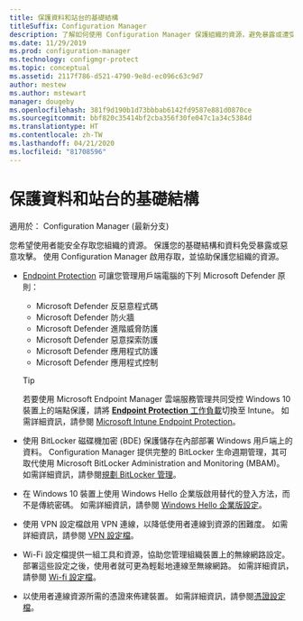 ```yaml
---
title: 保護資料和站台的基礎結構
titleSuffix: Configuration Manager
description: 了解如何使用 Configuration Manager 保護組織的資源，避免暴露或遭受惡意攻擊。
ms.date: 11/29/2019
ms.prod: configuration-manager
ms.technology: configmgr-protect
ms.topic: conceptual
ms.assetid: 2117f786-d521-4790-9e8d-ec096c63c9d7
author: mestew
ms.author: mstewart
manager: dougeby
ms.openlocfilehash: 381f9d190b1d73bbbab6142fd9587e881d0870ce
ms.sourcegitcommit: bbf820c35414bf2cba356f30fe047c1a34c5384d
ms.translationtype: HT
ms.contentlocale: zh-TW
ms.lasthandoff: 04/21/2020
ms.locfileid: "81708596"
---
```

# <a name="protect-data-and-site-infrastructure"></a>保護資料和站台的基礎結構

適用於：  Configuration Manager (最新分支)

您希望使用者能安全存取您組織的資源。 保護您的基礎結構和資料免受暴露或惡意攻擊。 使用 Configuration Manager 啟用存取，並協助保護您組織的資源。  

- [Endpoint Protection](../deploy-use/endpoint-protection.md) 可讓您管理用戶端電腦的下列 Microsoft Defender 原則：

  - Microsoft Defender 反惡意程式碼
  - Microsoft Defender 防火牆
  - Microsoft Defender 進階威脅防護
  - Microsoft Defender 惡意探索防護
  - Microsoft Defender 應用程式防護
  - Microsoft Defender 應用程式控制

  > [!TIP]
  > 若要使用 Microsoft Endpoint Manager 雲端服務管理共同受控 Windows 10 裝置上的端點保護，請將 [**Endpoint Protection** 工作負載](../../comanage/workloads.md#endpoint-protection)切換至 Intune。 如需詳細資訊，請參閱 [Microsoft Intune Endpoint Protection](https://docs.microsoft.com/intune/endpoint-protection-windows-10)。

- 使用 BitLocker 磁碟機加密 (BDE) 保護儲存在內部部署 Windows 用戶端上的資料。 Configuration Manager 提供完整的 BitLocker 生命週期管理，其可取代使用 Microsoft BitLocker Administration and Monitoring (MBAM)。 如需詳細資訊，請參閱[規劃 BitLocker 管理](../plan-design/bitlocker-management.md)。

- 在 Windows 10 裝置上使用 Windows Hello 企業版啟用替代的登入方法，而不是傳統密碼。 如需詳細資訊，請參閱 [Windows Hello 企業版設定](../deploy-use/windows-hello-for-business-settings.md)。

- 使用 VPN 設定檔啟用 VPN 連線，以降低使用者連線到資源的困難度。 如需詳細資訊，請參閱 [VPN 設定檔](../deploy-use/vpn-profiles.md)。  

- Wi-Fi 設定檔提供一組工具和資源，協助您管理組織裝置上的無線網路設定。 部署這些設定之後，使用者就可更為輕鬆地連線至無線網路。 如需詳細資訊，請參閱 [Wi-fi 設定檔](../deploy-use/create-wifi-profiles.md)。  

- 以使用者連線資源所需的憑證來佈建裝置。 如需詳細資訊，請參閱[憑證設定檔](../deploy-use/introduction-to-certificate-profiles.md)。  
